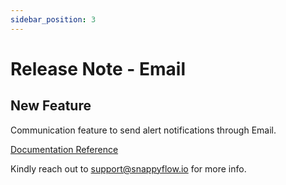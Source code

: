 ```yaml
---
sidebar_position: 3 
---
```

 # Release Note - Email
## New Feature

Communication feature to send alert notifications through Email.

[Documentation Reference](/docs/sidebar-sf-selfhosted-turbo/Alerts_notifications/Notifications/Create_Notification_Channel/email)

Kindly reach out to [support@snappyflow.io](mailto:support@snappyflow.io) for more info.
